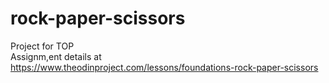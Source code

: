 # rock-paper-scissors
Project for TOP <br>
Assignm,ent details at https://www.theodinproject.com/lessons/foundations-rock-paper-scissors
